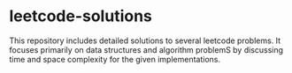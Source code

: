 # leetcode-solutions
This repository includes detailed solutions to several leetcode problems.
It focuses primarily on data structures and algorithm problemS by discussing time and 
space complexity for the given implementations. 

